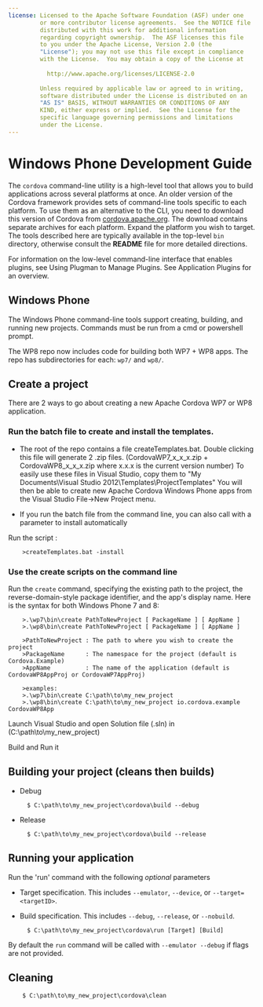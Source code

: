 ```yaml
---
license: Licensed to the Apache Software Foundation (ASF) under one
         or more contributor license agreements.  See the NOTICE file
         distributed with this work for additional information
         regarding copyright ownership.  The ASF licenses this file
         to you under the Apache License, Version 2.0 (the
         "License"); you may not use this file except in compliance
         with the License.  You may obtain a copy of the License at
         
           http://www.apache.org/licenses/LICENSE-2.0
         
         Unless required by applicable law or agreed to in writing,
         software distributed under the License is distributed on an
         "AS IS" BASIS, WITHOUT WARRANTIES OR CONDITIONS OF ANY
         KIND, either express or implied.  See the License for the
         specific language governing permissions and limitations
         under the License.
---
```


# Windows Phone Development Guide

The `cordova` command-line utility is a high-level tool that allows
you to build applications across several platforms at once. An older
version of the Cordova framework provides sets of command-line tools
specific to each platform. To use them as an alternative to the CLI,
you need to download this version of Cordova from
[cordova.apache.org](http://cordova.apache.org). The download contains
separate archives for each platform. Expand the platform you wish to
target. The tools described here are typically available in the
top-level `bin` directory, otherwise consult the __README__ file for
more detailed directions.

For information on the low-level command-line interface that enables
plugins, see Using Plugman to Manage Plugins. See Application Plugins
for an overview.

## Windows Phone

The Windows Phone command-line tools support creating, building, and
running new projects. Commands must be run from a cmd or powershell
prompt.

The WP8 repo now includes code for building both WP7 + WP8 apps.  The
repo has subdirectories for each: `wp7/` and `wp8/`.

## Create a project

There are 2 ways to go about creating a new Apache Cordova WP7 or WP8 application.

### Run the batch file to create and install the templates.

- The root of the repo contains a file createTemplates.bat.  Double clicking this file will generate 2 .zip files. (CordovaWP7_x_x_x.zip + CordovaWP8_x_x_x.zip where x.x.x is the current version number)  To easily use these files in Visual Studio, copy them to 
"My Documents\Visual Studio 2012\Templates\ProjectTemplates\" You will then be able to create new Apache Cordova Windows Phone apps from the Visual Studio File->New Project menu.

- If you run the batch file from the command line, you can also call with a parameter to install automatically

Run the script :

        >createTemplates.bat -install

### Use the create scripts on the command line

Run the `create` command, specifying the existing path to the project,
the reverse-domain-style package identifier, and the app's display
name.  Here is the syntax for both Windows Phone 7 and 8:

        >.\wp7\bin\create PathToNewProject [ PackageName ] [ AppName ]
        >.\wp8\bin\create PathToNewProject [ PackageName ] [ AppName ]

        >PathToNewProject : The path to where you wish to create the project
        >PackageName      : The namespace for the project (default is Cordova.Example)
        >AppName          : The name of the application (default is CordovaWP8AppProj or CordovaWP7AppProj)

        >examples:
        >.\wp7\bin\create C:\path\to\my_new_project
        >.\wp8\bin\create C:\path\to\my_new_project io.cordova.example CordovaWP8App

Launch Visual Studio and open Solution file (.sln) in (C:\path\to\my_new_project)

Build and Run it

## Building your project (cleans then builds)

* Debug

        $ C:\path\to\my_new_project\cordova\build --debug

* Release

        $ C:\path\to\my_new_project\cordova\build --release

## Running your application

Run the 'run' command with the following *optional* parameters

* Target specification. This includes `--emulator`, `--device`, or `--target=<targetID>`.

* Build specification. This includes `--debug`, `--release`, or `--nobuild`.

        $ C:\path\to\my_new_project\cordova\run [Target] [Build]

By default the `run` command will be called with `--emulator --debug` if flags are not provided.

## Cleaning

        $ C:\path\to\my_new_project\cordova\clean

